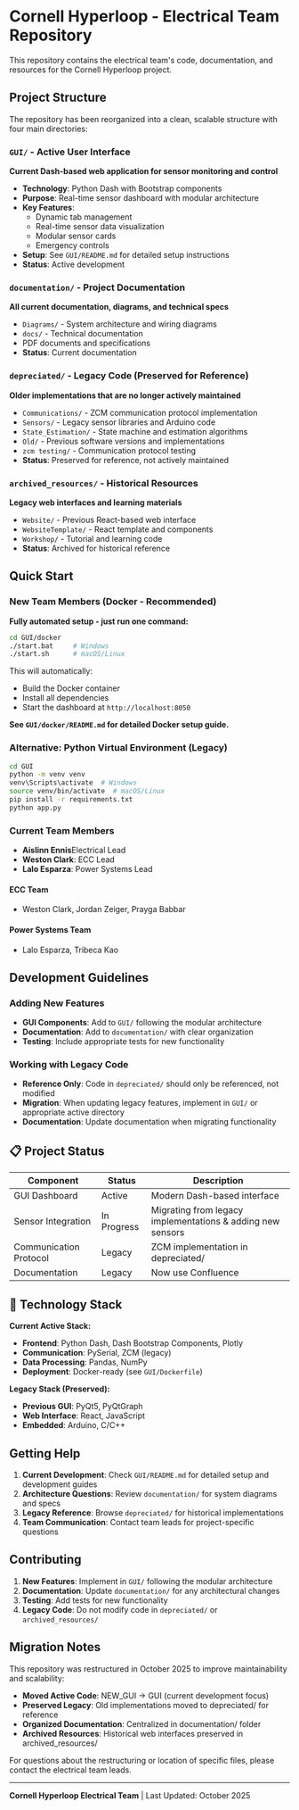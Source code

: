 # Cornell Hyperloop - Electrical Team Repository

This repository contains the electrical team's code, documentation, and resources for the Cornell Hyperloop project.

## Project Structure

The repository has been reorganized into a clean, scalable structure with four main directories:

###  `GUI/` - Active User Interface
**Current Dash-based web application for sensor monitoring and control**
- **Technology**: Python Dash with Bootstrap components
- **Purpose**: Real-time sensor dashboard with modular architecture
- **Key Features**: 
  - Dynamic tab management
  - Real-time sensor data visualization
  - Modular sensor cards
  - Emergency controls
- **Setup**: See `GUI/README.md` for detailed setup instructions
- **Status**: Active development

### `documentation/` - Project Documentation
**All current documentation, diagrams, and technical specs**
- `Diagrams/` - System architecture and wiring diagrams
- `docs/` - Technical documentation
- PDF documents and specifications
- **Status**: Current documentation

### `depreciated/` - Legacy Code (Preserved for Reference)
**Older implementations that are no longer actively maintained**
- `Communications/` - ZCM communication protocol implementation
- `Sensors/` - Legacy sensor libraries and Arduino code
- `State_Estimation/` - State machine and estimation algorithms
- `Old/` - Previous software versions and implementations
- `zcm testing/` - Communication protocol testing
- **Status**: Preserved for reference, not actively maintained

### `archived_resources/` - Historical Resources
**Legacy web interfaces and learning materials**
- `Website/` - Previous React-based web interface
- `WebsiteTemplate/` - React template and components
- `Workshop/` - Tutorial and learning code
- **Status**: Archived for historical reference

## Quick Start

### New Team Members (Docker - Recommended)
**Fully automated setup - just run one command:**

```bash
cd GUI/docker
./start.bat     # Windows
./start.sh      # macOS/Linux
```

This will automatically:
- Build the Docker container
- Install all dependencies
- Start the dashboard at `http://localhost:8050`

**See `GUI/docker/README.md` for detailed Docker setup guide.**

### Alternative: Python Virtual Environment (Legacy)
```bash
cd GUI
python -m venv venv
venv\Scripts\activate  # Windows
source venv/bin/activate  # macOS/Linux
pip install -r requirements.txt
python app.py
```

### Current Team Members
* **Aislinn Ennis**Electrical Lead
* **Weston Clark**: ECC Lead
* **Lalo Esparza**: Power Systems Lead

#### ECC Team
* Weston Clark, Jordan Zeiger, Prayga Babbar
#### Power Systems Team  
* Lalo Esparza, Tribeca Kao

## Development Guidelines

### Adding New Features
- **GUI Components**: Add to `GUI/` following the modular architecture
- **Documentation**: Add to `documentation/` with clear organization
- **Testing**: Include appropriate tests for new functionality

### Working with Legacy Code
- **Reference Only**: Code in `depreciated/` should only be referenced, not modified
- **Migration**: When updating legacy features, implement in `GUI/` or appropriate active directory
- **Documentation**: Update documentation when migrating functionality

## 📋 Project Status

| Component | Status | Description |
|-----------|--------|-------------|
| GUI Dashboard | Active | Modern Dash-based interface |
| Sensor Integration | In Progress | Migrating from legacy implementations & adding new sensors |
| Communication Protocol | Legacy | ZCM implementation in depreciated/ |
| Documentation | Legacy | Now use Confluence |

## 🔧 Technology Stack

**Current Active Stack:**
- **Frontend**: Python Dash, Dash Bootstrap Components, Plotly
- **Communication**: PySerial, ZCM (legacy)
- **Data Processing**: Pandas, NumPy
- **Deployment**: Docker-ready (see `GUI/Dockerfile`)

**Legacy Stack (Preserved):**
- **Previous GUI**: PyQt5, PyQtGraph
- **Web Interface**: React, JavaScript
- **Embedded**: Arduino, C/C++

## Getting Help

1. **Current Development**: Check `GUI/README.md` for detailed setup and development guides
2. **Architecture Questions**: Review `documentation/` for system diagrams and specs  
3. **Legacy Reference**: Browse `depreciated/` for historical implementations
4. **Team Communication**: Contact team leads for project-specific questions

## Contributing

1. **New Features**: Implement in `GUI/` following the modular architecture
2. **Documentation**: Update `documentation/` for any architectural changes
3. **Testing**: Add tests for new functionality
4. **Legacy Code**: Do not modify code in `depreciated/` or `archived_resources/`

## Migration Notes

This repository was restructured in October 2025 to improve maintainability and scalability:

- **Moved Active Code**: NEW_GUI → GUI (current development focus)
- **Preserved Legacy**: Old implementations moved to depreciated/ for reference
- **Organized Documentation**: Centralized in documentation/ folder
- **Archived Resources**: Historical web interfaces preserved in archived_resources/

For questions about the restructuring or location of specific files, please contact the electrical team leads.

---

**Cornell Hyperloop Electrical Team** | Last Updated: October 2025
    
